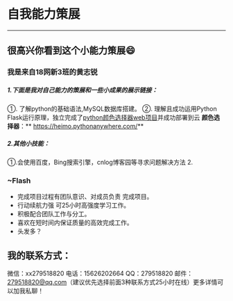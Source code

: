 # 自我能力策展

------------


## 很高兴你看到这个小能力策展:smile:

### 我是来自18网新3班的黄志锐

##### 1.下面是我对自己能力的策展和一些小成果的展示链接：

①. 了解python的基础语法,MySQL数据库搭建。
②. 理解且成功运用Python Flask运行原理，独立完成了[python颜色选择器web项目][1]并成功部署到云
**颜色选择器**：** https://heimo.pythonanywhere.com/**
##### 2.其他小技能：
①.会使用百度，Bing搜索引擎，cnlog博客园等寻求问题解决方法
2.
### **~Flash**
-  完成项目过程有团队意识、对成员负责 完成项目。
- 行动续航力强 可25小时高强度学习工作。
- 积极配合团队工作与分工。
-  喜欢在短时间内保证质量的高效完成工作。
- 头发多？ 

## 我的联系方式：
微信：xx279518820
电话：15626202664
QQ：279518820
邮件：279518820@qq.com（建议优先选择前面3种联系方式25小时在线）更多详情可以加我私聊！


  [1]: https://heimo.pythonanywhere.com/
